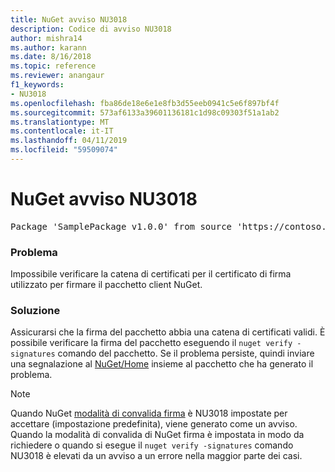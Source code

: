 ```yaml
---
title: NuGet avviso NU3018
description: Codice di avviso NU3018
author: mishra14
ms.author: karann
ms.date: 8/16/2018
ms.topic: reference
ms.reviewer: anangaur
f1_keywords:
- NU3018
ms.openlocfilehash: fba86de18e6e1e8fb3d55eeb0941c5e6f897bf4f
ms.sourcegitcommit: 573af6133a39601136181c1d98c09303f51a1ab2
ms.translationtype: MT
ms.contentlocale: it-IT
ms.lasthandoff: 04/11/2019
ms.locfileid: "59509074"
---
```

# <a name="nuget-warning-nu3018"></a>NuGet avviso NU3018

<pre>Package 'SamplePackage v1.0.0' from source 'https://contoso.com/index.json': The primary signature found a chain building issue: A certificate chain processed, but terminated in a root certificate which is not trusted by the trust provider.</pre>

### <a name="issue"></a>Problema

Impossibile verificare la catena di certificati per il certificato di firma utilizzato per firmare il pacchetto client NuGet.


### <a name="solution"></a>Soluzione

Assicurarsi che la firma del pacchetto abbia una catena di certificati validi. È possibile verificare la firma del pacchetto eseguendo il `nuget verify -signatures` comando del pacchetto. Se il problema persiste, quindi inviare una segnalazione al [NuGet/Home](https://github.com/NuGet/Home/issues) insieme al pacchetto che ha generato il problema.


> [!Note]
> Quando NuGet [modalità di convalida firma](https://docs.microsoft.com/en-us/nuget/consume-packages/installing-signed-packages#configure-package-signature-requirements) è NU3018 impostate per accettare (impostazione predefinita), viene generato come un avviso. Quando la modalità di convalida di NuGet firma è impostata in modo da richiedere o quando si esegue il `nuget verify -signatures` comando NU3018 è elevati da un avviso a un errore nella maggior parte dei casi. 